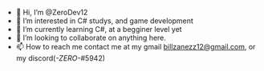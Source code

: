 - 👋 Hi, I’m @ZeroDev12
- 👀 I’m interested in C# studys, and game development
- 🌱 I’m currently learning C#, at a begginer level yet
- 💞️ I’m looking to collaborate on anything here.
- 📫 How to reach me contact me at my gmail billzanezz12@gmail.com, or my discord(_-ZERO-_#5942) 

<!---
ZeroDev12/ZeroDev12 is a ✨ special ✨ repository because its `README.md` (this file) appears on your GitHub profile.
You can click the Preview link to take a look at your changes.
--->
